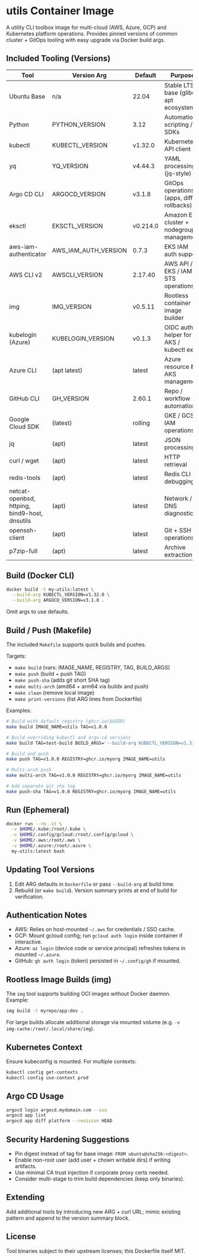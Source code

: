 # utils Container Image

A utility CLI toolbox image for multi-cloud (AWS, Azure, GCP) and Kubernetes platform operations. Provides pinned versions of common cluster + GitOps tooling with easy upgrade via Docker build args.

## Included Tooling (Versions)
| Tool | Version Arg | Default | Purpose |
|------|-------------|---------|---------|
| Ubuntu Base | n/a | 22.04 | Stable LTS base (glibc + apt ecosystem) |
| Python | PYTHON_VERSION | 3.12 | Automation / scripting / SDKs |
| kubectl | KUBECTL_VERSION | v1.32.0 | Kubernetes API client |
| yq | YQ_VERSION | v4.44.3 | YAML processing (jq-style) |
| Argo CD CLI | ARGOCD_VERSION | v3.1.8 | GitOps operations (apps, diffs, rollbacks) |
| eksctl | EKSCTL_VERSION | v0.214.0 | Amazon EKS cluster + nodegroup management |
| aws-iam-authenticator | AWS_IAM_AUTH_VERSION | 0.7.3 | EKS IAM auth support |
| AWS CLI v2 | AWSCLI_VERSION | 2.17.40 | AWS API / EKS / IAM / STS operations |
| img | IMG_VERSION | v0.5.11 | Rootless container image builder |
| kubelogin (Azure) | KUBELOGIN_VERSION | v0.1.3 | OIDC auth helper for AKS / kubectl exec |
| Azure CLI | (apt latest) | latest | Azure resource & AKS management |
| GitHub CLI | GH_VERSION | 2.60.1 | Repo / workflow automation |
| Google Cloud SDK | (latest) | rolling | GKE / GCS / IAM operations |
| jq | (apt) | latest | JSON processing |
| curl / wget | (apt) | latest | HTTP retrieval |
| redis-tools | (apt) | latest | Redis CLI debugging |
| netcat-openbsd, httping, bind9-host, dnsutils | (apt) | latest | Network / DNS diagnostics |
| openssh-client | (apt) | latest | Git + SSH operations |
| p7zip-full | (apt) | latest | Archive extraction |

## Build (Docker CLI)
```bash
docker build -t my-utils:latest \
  --build-arg KUBECTL_VERSION=v1.32.0 \
  --build-arg ARGOCD_VERSION=v3.1.8 .
```
Omit args to use defaults.

## Build / Push (Makefile)
The included `Makefile` supports quick builds and pushes.

Targets:
- `make build` (vars: IMAGE_NAME, REGISTRY, TAG, BUILD_ARGS)
- `make push` (build + push TAG)
- `make push-sha` (adds git short SHA tag)
- `make multi-arch` (amd64 + arm64 via buildx and push)
- `make clean` (remove local image)
- `make print-versions` (list ARG lines from Dockerfile)

Examples:
```bash
# Build with default registry (ghcr.io/$USER)
make build IMAGE_NAME=utils TAG=v1.0.0

# Build overriding kubectl and argo-cd versions
make build TAG=test-build BUILD_ARGS='--build-arg KUBECTL_VERSION=v1.31.3 --build-arg ARGOCD_VERSION=v3.0.4'

# Build and push
make push TAG=v1.0.0 REGISTRY=ghcr.io/myorg IMAGE_NAME=utils

# Multi-arch push
make multi-arch TAG=v1.0.0 REGISTRY=ghcr.io/myorg IMAGE_NAME=utils

# Add separate git sha tag
make push-sha TAG=v1.0.0 REGISTRY=ghcr.io/myorg IMAGE_NAME=utils
```

## Run (Ephemeral)
```bash
docker run --rm -it \
  -v $HOME/.kube:/root/.kube \
  -v $HOME/.config/gcloud:/root/.config/gcloud \
  -v $HOME/.aws:/root/.aws \
  -v $HOME/.azure:/root/.azure \
  my-utils:latest bash
```

## Updating Tool Versions
1. Edit ARG defaults in `Dockerfile` or pass `--build-arg` at build time.
2. Rebuild (or `make build`). Version summary prints at end of build for verification.

## Authentication Notes
- AWS: Relies on host-mounted `~/.aws` for credentials / SSO cache.
- GCP: Mount gcloud config; run `gcloud auth login` inside container if interactive.
- Azure: `az login` (device code or service principal) refreshes tokens in mounted `~/.azure`.
- GitHub: `gh auth login` (token) persisted in `~/.config/gh` if mounted.

## Rootless Image Builds (img)
The `img` tool supports building OCI images without Docker daemon. Example:
```bash
img build -t myrepo/app:dev .
```
For large builds allocate additional storage via mounted volume (e.g. `-v img-cache:/root/.local/share/img`).

## Kubernetes Context
Ensure kubeconfig is mounted. For multiple contexts:
```bash
kubectl config get-contexts
kubectl config use-context prod
```

## Argo CD Usage
```bash
argocd login argocd.mydomain.com --sso
argocd app list
argocd app diff platform --revision HEAD
```

## Security Hardening Suggestions
- Pin digest instead of tag for base image: `FROM ubuntu@sha256:<digest>`.
- Enable non-root user (add user + chown writable dirs) if writing artifacts.
- Use minimal CA trust injection if corporate proxy certs needed.
- Consider multi-stage to trim build dependencies (keep only binaries).

## Extending
Add additional tools by introducing new ARG + curl URL; mimic existing pattern and append to the version summary block.

## License
Tool binaries subject to their upstream licenses; this Dockerfile itself MIT.

